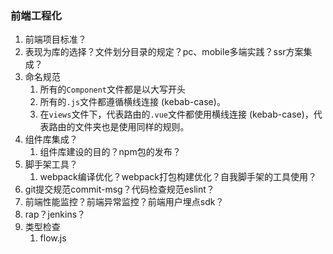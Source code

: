 ### 前端工程化

1.  前端项目标准？
   1. 表现为库的选择？文件划分目录的规定？pc、mobile多端实践？ssr方案集成？
   2. 命名规范
      1. 所有的`Component`文件都是以大写开头 
      2. 所有的`.js`文件都遵循横线连接 (kebab-case)。
      3. 在`views`文件下，代表路由的`.vue`文件都使用横线连接 (kebab-case)，代表路由的文件夹也是使用同样的规则。
2. 组件库集成？
   1. 组件库建设的目的？npm包的发布？
3. 脚手架工具？
   1. webpack编译优化？webpack打包构建优化？自我脚手架的工具使用？
4. git提交规范commit-msg？代码检查规范eslint？
5. 前端性能监控？前端异常监控？前端用户埋点sdk？
6. rap？jenkins？
7.  类型检查
    1.  flow.js